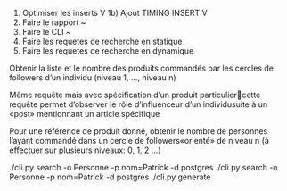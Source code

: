 1) Optimiser les inserts V
1b) Ajout TIMING INSERT V
2) Faire le rapport ~
3) Faire le CLI ~ 
4) Faire les requetes de recherche en statique
5) Faire les requetes de recherche en dynamique

Obtenir la liste et le nombre des produits commandés par les cercles de followers d’un individu (niveau 1, ..., niveau n)

Même requête mais avec spécification d’un produit particuliercette requête permet d’observer le rôle d’influenceur d’un individusuite à un «post» mentionnant un article spécifique

Pour une référence de produit donné, obtenir le nombre de personnes l’ayant commandé dans un cercle de followers«orienté» de niveau n (à effectuer sur plusieurs niveaux: 0, 1, 2 ...)


./cli.py search -o Personne -p nom=Patrick -d postgres
./cli.py search -o Personne -p nom=Patrick -d postgres
./cli.py generate